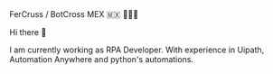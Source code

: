 ## 
FerCruss / BotCross MEX 🇲🇽
🤖🤖🤖

Hi there 👋

I am currently working as RPA Developer.
With experience in Uipath, Automation Anywhere and python's automations.



<!--
**FerCruss/FerCruss** is a ✨ _special_ ✨ repository because its `README.md` (this file) appears on your GitHub profile.

Here are some ideas to get you started:

- 🔭 I’m currently working on ...
- 🌱 I’m currently learning ...
- 👯 I’m looking to collaborate on ...
- 🤔 I’m looking for help with ...
- 💬 Ask me about ...
- 📫 How to reach me: ...
- 😄 Pronouns: ...
- ⚡ Fun fact: ...
-->
